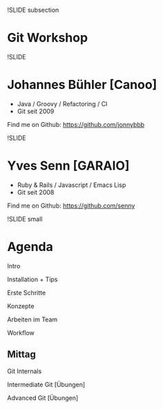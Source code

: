 !SLIDE subsection
# Git Workshop #

!SLIDE
# Johannes Bühler [Canoo] #
* Java / Groovy / Refactoring / CI
* Git seit 2009

Find me on Github: https://github.com/jonnybbb

!SLIDE
# Yves Senn [GARAIO] #
* Ruby & Rails / Javascript / Emacs Lisp
* Git seit 2008

Find me on Github: https://github.com/senny

!SLIDE small
# Agenda #

Intro

Installation + Tips

Erste Schritte

Konzepte

Arbeiten im Team

Workflow

## Mittag ##

Git Internals

Intermediate Git [Übungen]

Advanced Git [Übungen]
